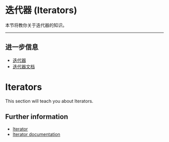 # 迭代器 (Iterators)

本节将教你关于迭代器的知识。

---
## 进一步信息

- [迭代器](https://doc.rust-lang.org/book/ch13-02-iterators.html)
- [迭代器文档](https://doc.rust-lang.org/stable/std/iter/)

# Iterators

This section will teach you about Iterators.

## Further information

- [Iterator](https://doc.rust-lang.org/book/ch13-02-iterators.html)
- [Iterator documentation](https://doc.rust-lang.org/stable/std/iter/)
